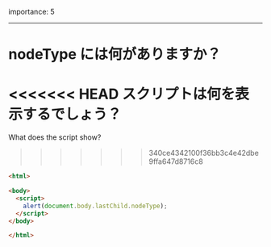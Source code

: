 importance: 5

---

# nodeType には何がありますか？

<<<<<<< HEAD
スクリプトは何を表示するでしょう？
=======
What does the script show?
>>>>>>> 340ce4342100f36bb3c4e42dbe9ffa647d8716c8

```html
<html>

<body>
  <script>
    alert(document.body.lastChild.nodeType);
  </script>
</body>

</html>
```
